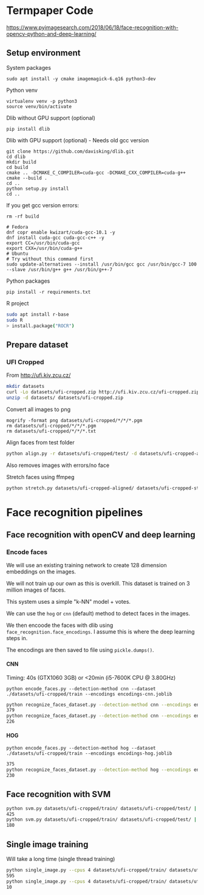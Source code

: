 # Termpaper Code

https://www.pyimagesearch.com/2018/06/18/face-recognition-with-opencv-python-and-deep-learning/

## Setup environment

System packages
```command
sudo apt install -y cmake imagemagick-6.q16 python3-dev
```
Python venv
```command
virtualenv venv -p python3
source venv/bin/activate
```
Dlib without GPU support (optional)
```command
pip install dlib
```
Dlib with GPU support (optional) - Needs old gcc version

```command
git clone https://github.com/davisking/dlib.git
cd dlib
mkdir build
cd build
cmake .. -DCMAKE_C_COMPILER=cuda-gcc -DCMAKE_CXX_COMPILER=cuda-g++
cmake --build .
cd ..
python setup.py install
cd ..
```

If you get gcc version errors:
```command
rm -rf build

# Fedora
dnf copr enable kwizart/cuda-gcc-10.1 -y
dnf install cuda-gcc cuda-gcc-c++ -y
export CC=/usr/bin/cuda-gcc
export CXX=/usr/bin/cuda-g++
# Ubuntu
# Try without this command first
sudo update-alternatives --install /usr/bin/gcc gcc /usr/bin/gcc-7 100 --slave /usr/bin/g++ g++ /usr/bin/g++-7
```

Python packages
```command
pip install -r requirements.txt
```
R project
```bash
sudo apt install r-base
sudo R
> install.package("ROCR")
```

## Prepare dataset

### UFI Cropped

From <http://ufi.kiv.zcu.cz/>
```bash
mkdir datasets
curl -Lo datasets/ufi-cropped.zip http://ufi.kiv.zcu.cz/ufi-cropped.zip
unzip -d datasets/ datasets/ufi-cropped.zip
```

Convert all images to png
```command
mogrify -format png datasets/ufi-cropped/*/*/*.pgm
rm datasets/ufi-cropped/*/*/*.pgm
rm datasets/ufi-cropped/*/*/*.txt
```

Align faces from test folder
```bash
python align.py -r datasets/ufi-cropped/test/ -d datasets/ufi-cropped-aligned/
```
Also removes images with errors/no face

Stretch faces using ffmpeg
```bash
python stretch.py datasets/ufi-cropped-aligned/ datasets/ufi-cropped-stretched/ 10 5

```

# Face recognition pipelines

## Face recognition with openCV and deep learning

### Encode faces

We will use an existing training network to create 128 dimension embeddings on the images.

We will not train up our own as this is overkill. This dataset is trained on 3 million images of faces.

This system uses a simple "k-NN" model + votes. 

We can use the `hog` or `cnn` (default) method to detect faces in the images.

We then encoode the faces with dlib using `face_recognition.face_encodings`. I assume this is where the deep learning steps in.

The encodings are then saved to file using `pickle.dumps()`.

#### CNN

Timing: 40s (GTX1060 3GB) or <20min (i5-7600K CPU @ 3.80GHz)
```command
python encode_faces.py --detection-method cnn --dataset ./datasets/ufi-cropped/train --encodings encodings-cnn.joblib
```

```bash
python recognize_faces_dataset.py --detection-method cnn --encodings encodings-cnn.joblib --image datasets/ufi-cropped/test/ | grep True | wc -l
379
python recognize_faces_dataset.py --detection-method cnn --encodings encodings-cnn.joblib --image datasets/ufi-cropped/test/ | grep False | wc -l
226
```

#### HOG

```command
python encode_faces.py --detection-method hog --dataset ./datasets/ufi-cropped/train --encodings encodings-hog.joblib
```

```bash
375
python recognize_faces_dataset.py --detection-method hog --encodings encodings-hog.joblib --image datasets/ufi-cropped/test/ | grep False | wc -l
230
```

## Face recognition with SVM

```bash
python svm.py datasets/ufi-cropped/train/ datasets/ufi-cropped/test/ | grep True | wc -l
425
python svm.py datasets/ufi-cropped/train/ datasets/ufi-cropped/test/ | grep False | wc -l
180
```

## Single image training
Will take a long time (single thread training)
```bash
python single_image.py --cpus 4 datasets/ufi-cropped/train/ datasets/ufi-cropped/test/ | grep True | wc -l
595
python single_image.py --cpus 4 datasets/ufi-cropped/train/ datasets/ufi-cropped/test/ | grep False | wc -l
10
```